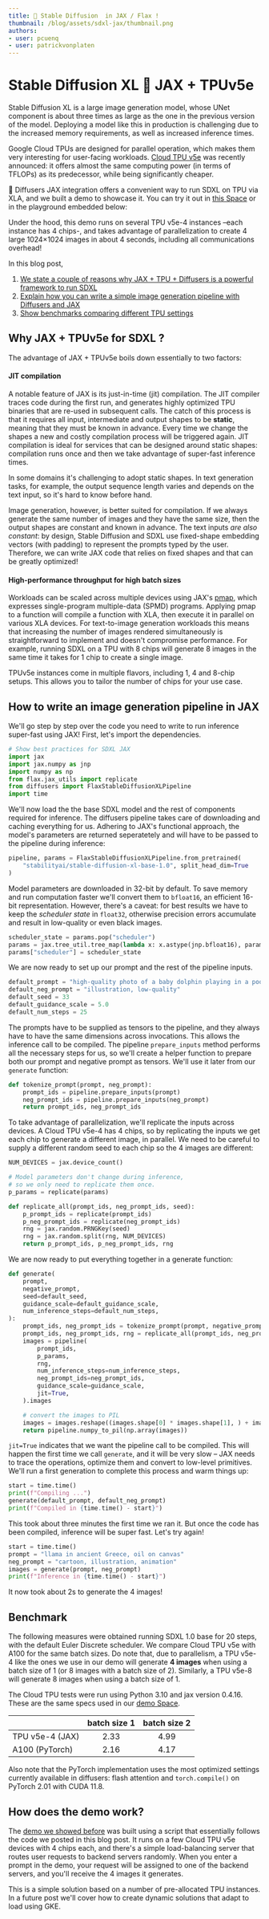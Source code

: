 ```yaml
---
title: 🧨 Stable Diffusion  in JAX / Flax !
thumbnail: /blog/assets/sdxl-jax/thumbnail.png
authors:
- user: pcuenq
- user: patrickvonplaten
---
```


# Stable Diffusion XL 🤝 JAX + TPUv5e

<!-- {blog_metadata} -->
<!-- {authors} -->

Stable Diffusion XL is a large image generation model, whose UNet component is about three times as large as the one in the previous version of the model. Deploying a model like this in production is challenging due to the increased memory requirements, as well as increased inference times.

Google Cloud TPUs are designed for parallel operation, which makes them very interesting for user-facing workloads. [Cloud TPU v5e](https://cloud.google.com/blog/products/compute/announcing-cloud-tpu-v5e-and-a3-gpus-in-ga) was recently announced: it offers almost the same computing power (in terms of TFLOPs) as its predecessor, while being significantly cheaper.

🧨 Diffusers JAX integration offers a convenient way to run SDXL on TPU via XLA, and we built a demo to showcase it. You can try it out in [this Space](https://huggingface.co/spaces/google/sdxl) or in the playground embedded below:

<script type="module" src="https://gradio.s3-us-west-2.amazonaws.com/3.45.1/gradio.js"> </script>
<gradio-app theme_mode="light" space="google/sdxl"></gradio-app>

Under the hood, this demo runs on several TPU v5e-4 instances –each instance has 4 chips-, and takes advantage of parallelization to create 4 large 1024×1024 images in about 4 seconds, including all communications overhead!

In this blog post,
1. [We state a couple of reasons why JAX + TPU + Diffusers is a powerful framework to run SDXL](#why-jax--tpuv5e-for-sdxl)
2. [Explain how you can write a simple image generation pipeline with Diffusers and JAX](#how-to-write-an-image-generation-pipeline-in-jax)
3. [Show benchmarks comparing different TPU settings](#benchmark)

## Why JAX + TPUv5e for SDXL ?

The advantage of JAX + TPUv5e boils down essentially to two factors:

#### JIT compilation

A notable feature of JAX is its just-in-time (jit) compilation. The JIT compiler traces code during the first run, and generates highly optimized TPU binaries that are re-used in subsequent calls.
The catch of this process is that it requires all input, intermediate and output shapes to be **static**, meaning that they must be known in advance. Every time we change the shapes
a new and costly compilation process will be triggered again. JIT compilation is ideal for services that can be designed around static shapes: compilation runs once and then we take advantage of super-fast inference times.

In some domains it's challenging to adopt static shapes. In text generation tasks, for example, the output sequence length varies and depends on the text input, so it's hard to know before hand.

Image generation, however, is better suited for compilation. If we always generate the same number of images and they have the same size, then the output shapes are constant and known in advance. The text inputs _are also constant_: by design, Stable Diffusion and SDXL use fixed-shape embedding vectors (with padding) to represent the prompts typed by the user. Therefore, we can write JAX code that relies on fixed shapes and that can be greatly optimized!

#### High-performance throughput for high batch sizes

Workloads can be scaled across multiple devices using JAX's [pmap](https://jax.readthedocs.io/en/latest/_autosummary/jax.pmap.html), which expresses single-program multiple-data (SPMD) programs. Applying pmap to a function will compile a function with XLA, then execute it in parallel on various XLA devices. 
For text-to-image generation workloads this means that increasing the number of images rendered simultaneously is straightforward to implement and doesn't compromise performance. For example, running SDXL on a TPU with 8 chips will generate 8 images in the same time it takes for 1 chip to create a single image.

TPUv5e instances come in multiple flavors, including 1, 4 and 8-chip setups. This allows you to tailor the number of chips for your use case.

## How to write an image generation pipeline in JAX

We'll go step by step over the code you need to write to run inference super-fast using JAX! First, let's import the dependencies.

```Python
# Show best practices for SDXL JAX
import jax
import jax.numpy as jnp
import numpy as np
from flax.jax_utils import replicate
from diffusers import FlaxStableDiffusionXLPipeline
import time
```

We'll now load the the base SDXL model and the rest of components required for inference. The diffusers pipeline takes care of downloading and caching everything for us. Adhering to JAX's functional approach, the model's parameters are returned seperatetely and will have to be passed to the pipeline during inference:

```Python
pipeline, params = FlaxStableDiffusionXLPipeline.from_pretrained(
    "stabilityai/stable-diffusion-xl-base-1.0", split_head_dim=True
)
```

Model parameters are downloaded in 32-bit by default. To save memory and run computation faster we'll convert them to `bfloat16`, an efficient 16-bit representation. However, there's a caveat: for best results we have to keep the _scheduler state_ in `float32`, otherwise precision errors accumulate and result in low-quality or even black images.

```Python
scheduler_state = params.pop("scheduler")
params = jax.tree_util.tree_map(lambda x: x.astype(jnp.bfloat16), params)
params["scheduler"] = scheduler_state
```

We are now ready to set up our prompt and the rest of the pipeline inputs.

```Python
default_prompt = "high-quality photo of a baby dolphin ​​playing in a pool and wearing a party hat"
default_neg_prompt = "illustration, low-quality"
default_seed = 33
default_guidance_scale = 5.0
default_num_steps = 25
```

The prompts have to be supplied as tensors to the pipeline, and they always have to have the same dimensions across invocations. This allows the inference call to be compiled. The pipeline `prepare_inputs` method performs all the necessary steps for us, so we'll create a helper function to prepare both our prompt and negative prompt as tensors. We'll use it later from our `generate` function:

```Python
def tokenize_prompt(prompt, neg_prompt):
    prompt_ids = pipeline.prepare_inputs(prompt)
    neg_prompt_ids = pipeline.prepare_inputs(neg_prompt)
    return prompt_ids, neg_prompt_ids
```

To take advantage of parallelization, we'll replicate the inputs across devices. A Cloud TPU v5e-4 has 4 chips, so by replicating the inputs we get each chip to generate a different image, in parallel. We need to be careful to supply a different random seed to each chip so the 4 images are different:

```Python
NUM_DEVICES = jax.device_count()

# Model parameters don't change during inference,
# so we only need to replicate them once.
p_params = replicate(params)

def replicate_all(prompt_ids, neg_prompt_ids, seed):
    p_prompt_ids = replicate(prompt_ids)
    p_neg_prompt_ids = replicate(neg_prompt_ids)
    rng = jax.random.PRNGKey(seed)
    rng = jax.random.split(rng, NUM_DEVICES)
    return p_prompt_ids, p_neg_prompt_ids, rng
```

We are now ready to put everything together in a generate function:

```Python
def generate(
    prompt,
    negative_prompt,
    seed=default_seed,
    guidance_scale=default_guidance_scale,
    num_inference_steps=default_num_steps,
):
    prompt_ids, neg_prompt_ids = tokenize_prompt(prompt, negative_prompt)
    prompt_ids, neg_prompt_ids, rng = replicate_all(prompt_ids, neg_prompt_ids, seed)
    images = pipeline(
        prompt_ids,
        p_params,
        rng,
        num_inference_steps=num_inference_steps,
        neg_prompt_ids=neg_prompt_ids,
        guidance_scale=guidance_scale,
        jit=True,
    ).images

    # convert the images to PIL
    images = images.reshape((images.shape[0] * images.shape[1], ) + images.shape[-3:])
    return pipeline.numpy_to_pil(np.array(images))
```

`jit=True` indicates that we want the pipeline call to be compiled. This will happen the first time we call `generate`, and it will be very slow – JAX needs to trace the operations, optimize them and convert to low-level primitives. We'll run a first generation to complete this process and warm things up:

```Python
start = time.time()
print(f"Compiling ...")
generate(default_prompt, default_neg_prompt)
print(f"Compiled in {time.time() - start}")
```

This took about three minutes the first time we ran it.
But once the code has been compiled, inference will be super fast. Let's try again!

```Python
start = time.time()
prompt = "llama in ancient Greece, oil on canvas"
neg_prompt = "cartoon, illustration, animation"
images = generate(prompt, neg_prompt)
print(f"Inference in {time.time() - start}")
```

It now took about 2s to generate the 4 images!

## Benchmark

The following measures were obtained running SDXL 1.0 base for 20 steps, with the default Euler Discrete scheduler. We compare Cloud TPU v5e with A100 for the same batch sizes. Do note that, due to parallelism, a TPU v5e-4 like the ones we use in our demo will generate **4 images** when using a batch size of 1 (or 8 images with a batch size of 2). Similarly, a TPU v5e-8 will generate 8 images when using a batch size of 1.

The Cloud TPU tests were run using Python 3.10 and jax version 0.4.16. These are the same specs used in our [demo Space](https://huggingface.co/spaces/google/sdxl).

|                 | batch size 1 | batch size 2 |
|-----------------|:------------:|:------------:|
| TPU v5e-4 (JAX) | 2.33         | 4.99         |
| A100 (PyTorch)  | 2.16         | 4.17         |

Also note that the PyTorch implementation uses the most optimized settings currently available in diffusers: flash attention and `torch.compile()` on PyTorch 2.01 with CUDA 11.8.


## How does the demo work?

The [demo we showed before](https://huggingface.co/spaces/google/sdxl) was built using a script that essentially follows the code we posted in this blog post. It runs on a few Cloud TPU v5e devices with 4 chips each, and there's a simple load-balancing server that routes user requests to backend servers randomly. When you enter a prompt in the demo, your request will be assigned to one of the backend servers, and you'll receive the 4 images it generates.

This is a simple solution based on a number of pre-allocated TPU instances. In a future post we'll cover how to create dynamic solutions that adapt to load using GKE.
